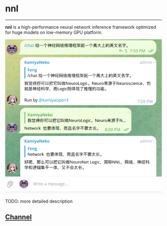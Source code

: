 # nnl
----
**nnl** is a high-performance neural network inference framework optimized for huge models on low-memory GPU platform.

![](./assets/nnl.png)

TODO: more detailed description

## [Channel](http://mattermost.local:8065/homework/channels/inference-models-on-small-memory-cuda-devices)

